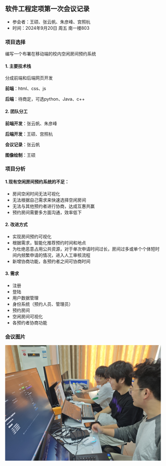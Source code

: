 ## 软件工程定项第一次会议记录

- 参会者：王硕、张云帆、朱彦峰、宫照杭
- 时间：2024年9月20日 周五 南一楼803

### 项目选择

 编写一个布署在移动端的校内空闲房间预约系统

#### 1. 主要技术栈

分成前端和后端网页开发

**前端**：html、css、js

**后端**：待商定，可选python、Java、c++

#### 2. 团队分工

**前端开发**：张云帆、朱彦峰

**后端开发**：王硕、宫照杭

**会议记录**：张云帆

**图像绘制**：王硕

### 项目分析

#### 1.现有空闲房间预约系统的不足：

- 房间空闲时间无法可视化
- 无法根据自己需求来快速选择空闲房间
- 无法与其他预约者进行协商，达成互惠共赢
- 预约房间需要多方面沟通，效率低下

#### 2. 改进方式

- 实现房间预约可视化
- 根据需求，智能化推荐预约时间和地点
- 为杜绝恶意占用公共资源，对于单次申请时间过长，房间过多或单个个体短时间内频繁申请的情况，进入人工审核流程
- 新增协商功能，各预约者之间可协商时间

#### 3. 需求

- 注册
- 登陆
- 用户数据管理
- 身份系统（预约人员、管理员）
- 预约房间
- 空闲房间可视化
- 各预约者协商功能

### 会议图片

![会议记录照片](.\comment_record.jpg)